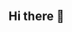 ## Hi there 👋

<!--
# 👋 Hi, I'm Melvin Samuel Joshuva

I’m a Junior Data Analyst and Cloud Computing enthusiast based in Kitchener, Ontario 🇨🇦. I enjoy solving business problems with data, building dashboards, and exploring cloud platforms like AWS and GCP.

### 💡 Projects I've Worked On:
- **Sales Performance Dashboard** – Built in Power BI to track daily revenue, ingredient cost, and waste — led to a 15% waste reduction.
- **COVID-19 Global Tracker** – SQL + Tableau dashboard analyzing 85,000+ rows of global data for trends in infection and vaccination rates.
- **Airbnb Market Analysis** – Python + Tableau project uncovering pricing and occupancy patterns across 10K+ listings.
- **OpenStack Cloud Hosting** – Engineered a scalable platform using OpenStack and SAN for improved hosting efficiency.

📊 I specialize in:
`SQL` | `Power BI` | `Tableau` | `Python` | `Excel` | `AWS` | `GCP` | `Virtualization`

---

### 🔗 Let's Connect
- 💼 [LinkedIn](https://www.linkedin.com/in/melvinsamueljoshuva)
- 📬 [Email](mailto:melvinsamueljoshuva@gmail.com)

Thanks for visiting my profile! 😊

-->

